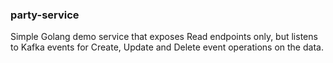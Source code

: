 ### party-service
Simple Golang demo service that exposes Read endpoints only, but listens to Kafka events for Create, Update and Delete event operations on the data.
